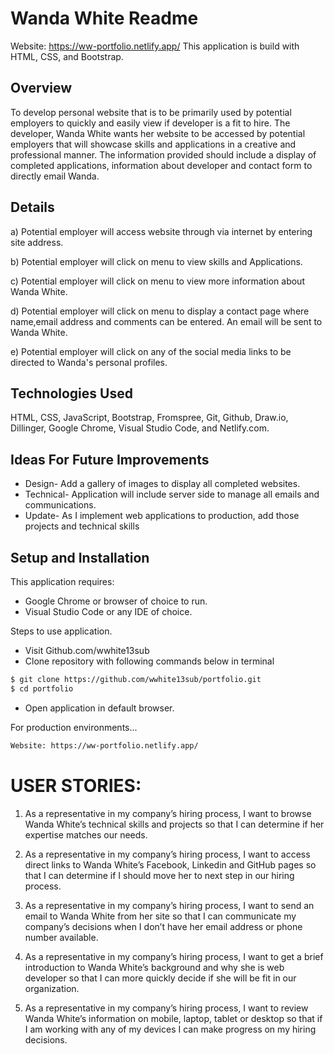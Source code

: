 # Wanda White Readme
Website: https://ww-portfolio.netlify.app/
This application is build with HTML, CSS, and Bootstrap.
## Overview
To develop personal website that is to be primarily used by potential employers to quickly and easily view if developer is a fit to hire. The developer, Wanda White wants her website to be accessed by potential employers that will showcase skills and applications in a creative and professional manner. The information provided should include a display of completed applications, information about developer and contact form to directly email Wanda. 
## Details
a) Potential employer will access website through via internet by entering site address. 

b) Potential employer will click on menu to view skills and Applications.

c) Potential employer will click on menu to view more information about Wanda White.

d) Potential employer will click on menu to display a contact page where name,email address and comments can be entered. An email will be sent to Wanda White. 

e) Potential employer will click on any of the social media links to be directed to Wanda's personal profiles.
## Technologies Used
HTML, CSS, JavaScript, Bootstrap, Fromspree, Git, Github, Draw.io, Dillinger, Google Chrome, Visual Studio Code, and Netlify.com.
## Ideas For Future Improvements
* Design- Add a gallery of images to display all completed websites.
* Technical- Application will include server side to manage all emails and communications.
* Update- As I implement web applications to production, add those projects and technical skills

## Setup and Installation

This application requires:
- Google Chrome or browser of choice to run.
- Visual Studio Code or any IDE of choice.

Steps to use application.
- Visit Github.com/wwhite13sub
- Clone repository with following commands below in terminal 
```sh
$ git clone https://github.com/wwhite13sub/portfolio.git
$ cd portfolio
```
- Open application in default browser.

For production environments...

```sh
Website: https://ww-portfolio.netlify.app/
```

# USER STORIES:
1)    As a representative in my company’s hiring process, I want to browse Wanda White’s technical skills and projects so that I can determine if her expertise matches our needs.

2)    As a representative in my company’s hiring process, I want to access direct links to Wanda White’s Facebook, Linkedin and GitHub pages so that I can determine if I should move her to next step in our hiring process.

3)    As a representative in my company’s hiring process, I want to send an email to Wanda White from her site so that I can communicate my company’s decisions when I don’t have her email address or phone number available.

4)    As a representative in my company’s hiring process, I want to get a brief introduction to Wanda White’s background and why she is web developer so that I can more quickly decide if she will be fit in our organization. 

5)    As a representative in my company’s hiring process, I want to review Wanda White’s information on mobile, laptop, tablet or desktop so that if I am working with any of my devices I can make progress on my hiring decisions.
